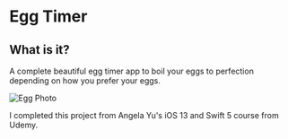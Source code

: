 # Egg Timer

## What is it?
A complete beautiful egg timer app to boil your eggs to perfection depending on how you prefer your eggs. 

![Egg Photo](https://github.com/ldizon8/iOS-Development/blob/master/EggTimer-iOS13/egg.png)

I completed this project from Angela Yu's iOS 13 and Swift 5 course from Udemy.


